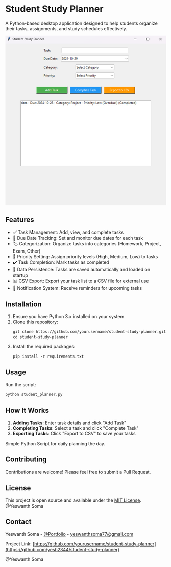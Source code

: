 # Student Study Planner

A Python-based desktop application designed to help students organize their tasks, assignments, and study schedules effectively.

![Student Study Planner Screenshot](https://github.com/Yesh2344/Student-Planner/blob/main/student_planner_picture.png)

## Features

- ✅ Task Management: Add, view, and complete tasks
- 📅 Due Date Tracking: Set and monitor due dates for each task
- 🏷️ Categorization: Organize tasks into categories (Homework, Project, Exam, Other)
- 🚩 Priority Setting: Assign priority levels (High, Medium, Low) to tasks
- ✔️ Task Completion: Mark tasks as completed
- 💾 Data Persistence: Tasks are saved automatically and loaded on startup
- 📊 CSV Export: Export your task list to a CSV file for external use
- 🔔 Notification System: Receive reminders for upcoming tasks

## Installation

1. Ensure you have Python 3.x installed on your system.
2. Clone this repository:
   ```
   git clone https://github.com/yourusername/student-study-planner.git
   cd student-study-planner
   ```
3. Install the required packages:
   ```
   pip install -r requirements.txt
   ```

## Usage

Run the script:
```
python student_planner.py
```

## How It Works

1. **Adding Tasks**: Enter task details and click "Add Task"
2. **Completing Tasks**: Select a task and click "Complete Task"
3. **Exporting Tasks**: Click "Export to CSV" to save your tasks

Simple Python Script for daily planning the day.

## Contributing

Contributions are welcome! Please feel free to submit a Pull Request.

## License

This project is open source and available under the [MIT License](LICENSE).
@Yeswanth Soma
## Contact

Yeswanth Soma - [@Portfolio](https://yeswanthsoma.onrender.com) - yeswanthsoma77@gmail.com

Project Link: [https://github.com/yourusername/student-study-planner](https://github.com/yesh2344/student-study-planner)

@Yeswanth Soma
